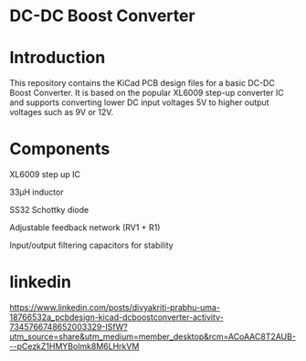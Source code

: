 
# DC-DC Boost Converter

# Introduction
This repository contains the KiCad PCB design files for a basic DC-DC Boost Converter. It is based on the popular XL6009 step-up converter IC and supports converting lower DC input voltages 5V to higher output voltages such as 9V or 12V.

# Components
XL6009 step up IC

33µH inductor

SS32 Schottky diode

Adjustable feedback network (RV1 + R1)

Input/output filtering capacitors for stability

# linkedin
https://www.linkedin.com/posts/divyakriti-prabhu-uma-18766532a_pcbdesign-kicad-dcboostconverter-activity-7345766748652003329-ISfW?utm_source=share&utm_medium=member_desktop&rcm=ACoAAC8T2AUB---pCezkZ1HMYBolmk8M6LHrkVM


